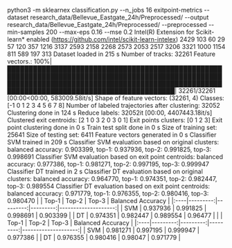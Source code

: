 python3 -m sklearnex classification.py --n_jobs 16 exitpoint-metrics --dataset research_data/Bellevue_Eastgate_24h/Preprocessed/ --output research_data/Bellevue_Eastgate_24h/Preprocessed/ --preprocessed --min-samples 200 --max-eps 0.16 --mse 0.2
Intel(R) Extension for Scikit-learn* enabled (https://github.com/intel/scikit-learn-intelex)
2429
103
60
29
57
120
357
1216
3137
2593
2158
2268
2573
2053
2517
3206
3321
1000
1154
811
589
197
313
Dataset loaded in 215 s
Number of tracks: 32261
Feature vectors.: 100%|█████████████████████████████████████████████████████████████████████████████████████████████████████████████████████████████████████████████████████████████████████████████████████████████| 32261/32261 [00:00<00:00, 583009.58it/s]
Shape of feature vectors: (32261, 4)
Classes: [-1  0  1  2  3  4  5  6  7  8]
Number of labeled trajectories after clustering: 32052
Clustering done in 124 s
Reduce labels: 32052it [00:00, 4407443.18it/s]
Clustered exit centroids: [2 1 0 3 2 0 3 0 1]
Exit points clusters: [0 1 2 3]
Exit point clustering done in 0 s
Train test split done in 0 s
Size of training set: 25641
Size of testing set: 6411
Feature vectors generated in 0 s
Classifier SVM trained in 209 s
Classifier SVM evaluation based on original clusters: balanced accuracy: 0.903399, top-1: 0.937936, top-2: 0.991825, top-3: 0.998691
Classifier SVM evaluation based on exit point centroids: balanced accuracy: 0.977386, top-1: 0.981271, top-2: 0.997195, top-3: 0.999947
Classifier DT trained in 2 s
Classifier DT evaluation based on original clusters: balanced accuracy: 0.964770, top-1: 0.974351, top-2: 0.982447, top-3: 0.989554
Classifier DT evaluation based on exit point centroids: balanced accuracy: 0.971779, top-1: 0.976355, top-2: 0.980416, top-3: 0.980470
|     |    Top-1 |    Top-2 |    Top-3 |   Balanced Accuracy |
|:----|---------:|---------:|---------:|--------------------:|
| SVM | 0.937936 | 0.991825 | 0.998691 |            0.903399 |
| DT  | 0.974351 | 0.982447 | 0.989554 |            0.96477  |
|     |    Top-1 |    Top-2 |    Top-3 |   Balanced Accuracy |
|:----|---------:|---------:|---------:|--------------------:|
| SVM | 0.981271 | 0.997195 | 0.999947 |            0.977386 |
| DT  | 0.976355 | 0.980416 | 0.98047  |            0.971779 |
